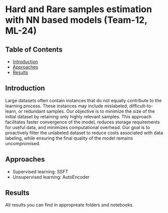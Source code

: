 # Hard and Rare samples estimation with NN based models (Team-12, ML-24)

## Table of Contents
- [Introduction](#introduction)
- [Approaches](#approaches)
- [Results](#results)

## Introduction

Large datasets often contain instances that do not equally contribute to the learning process. These instances may include mislabeled, difficult-to-learn, or redundant samples. Our objective is to minimize the size of the initial dataset by retaining only highly relevant samples. This approach facilitates faster convergence of the model, reduces storage requirements for useful data, and minimizes computational overhead. Our goal is to proactively filter the unlabeled dataset to reduce costs associated with data labeling, while ensuring the final quality of the model remains uncompromised.

## Approaches

- Supervised learning: SSFT
- Unsupervised learning: AutoEncoder

## Results

All results you can find in appropreate folders and notebooks.